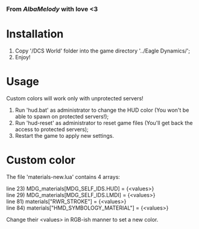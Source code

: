### From <em><strong>AlbaMelody</strong></em> with love <3

# Installation
1. Copy '/DCS World' folder into the game directory '../Eagle Dynamics/';
2. Enjoy!

# Usage
Custom colors will work only with unprotected servers!
1. Run 'hud.bat' as administrator to change the HUD color (You won't be able to spawn on protected servers!);
2. Run 'hud-reset' as administrator to reset game files (You'll get back the access to protected servers);
3. Restart the game to apply new settings.

# Custom color
The file 'materials-new.lua' contains 4 arrays:
<ul style="list-style-type: none; padding: 0; margin: 0;">
 <li>line 23)  MDG_materials[MDG_SELF_IDS.HUD] = {&lt;values&gt;}</li>
 <li>line 29)  MDG_materials[MDG_SELF_IDS.LMDI] = {&lt;values&gt;}</li>
 <li>line 81)  materials["RWR_STROKE"] = {&lt;values&gt;}</li>
 <li>line 84)  materials["HMD_SYMBOLOGY_MATERIAL"] = {&lt;values&gt;}</li>
</ul>

Change their &lt;values&gt; in RGB-ish manner to set a new color.